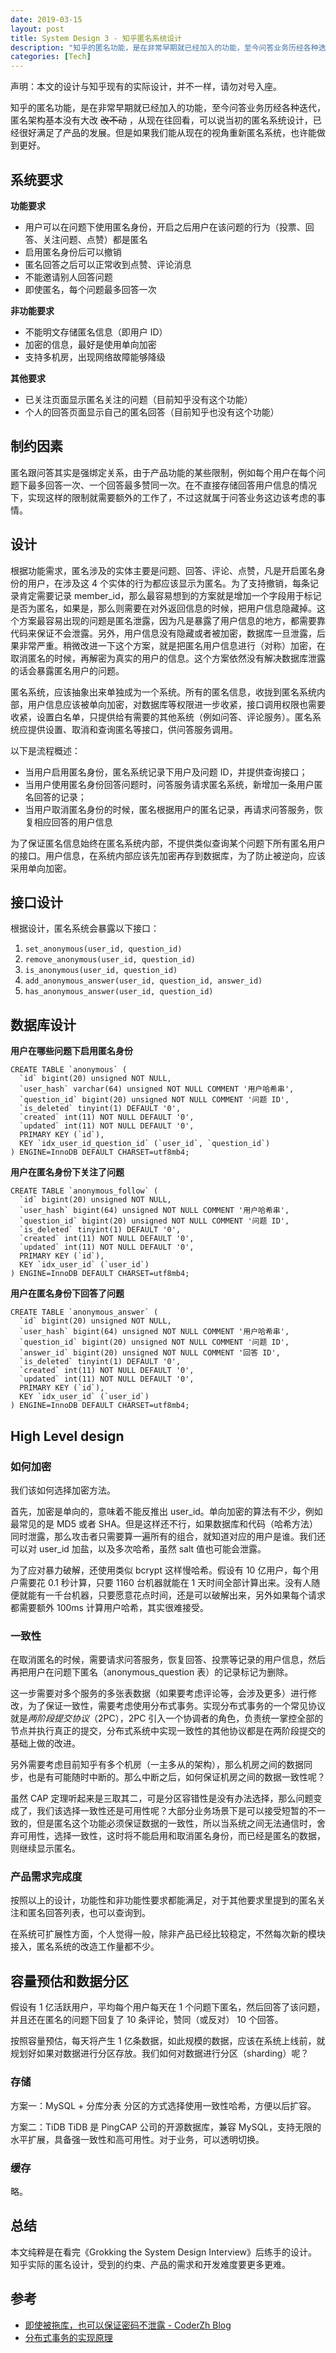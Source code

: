 ```yaml
---
date: 2019-03-15
layout: post
title: System Design 3 - 知乎匿名系统设计
description: "知乎的匿名功能，是在非常早期就已经加入的功能，至今问答业务历经各种迭代，匿名架构基本没有大改，从现在往回看，可以说当初的匿名系统设计，已经很好满足了产品的发展。但是如果我们能从现在的视角重新匿名系统，也许能做到更好。"
categories: [Tech]
---
```


声明：本文的设计与知乎现有的实际设计，并不一样，请勿对号入座。

知乎的匿名功能，是在非常早期就已经加入的功能，至今问答业务历经各种迭代，匿名架构基本没有大改 ~~改不动~~ ，从现在往回看，可以说当初的匿名系统设计，已经很好满足了产品的发展。但是如果我们能从现在的视角重新匿名系统，也许能做到更好。

## 系统要求

**功能要求**
* 用户可以在问题下使用匿名身份，开启之后用户在该问题的行为（投票、回答、关注问题、点赞）都是匿名
* 启用匿名身份后可以撤销
* 匿名回答之后可以正常收到点赞、评论消息
* 不能邀请别人回答问题
* 即使匿名，每个问题最多回答一次

**非功能要求**
* 不能明文存储匿名信息（即用户 ID）
* 加密的信息，最好是使用单向加密
* 支持多机房，出现网络故障能够降级

**其他要求**
* 已关注页面显示匿名关注的问题（目前知乎没有这个功能）
* 个人的回答页面显示自己的匿名回答（目前知乎也没有这个功能）

## 制约因素
匿名跟问答其实是强绑定关系，由于产品功能的某些限制，例如每个用户在每个问题下最多回答一次、一个回答最多赞同一次。在不直接存储回答用户信息的情况下，实现这样的限制就需要额外的工作了，不过这就属于问答业务这边该考虑的事情。

## 设计
根据功能需求，匿名涉及的实体主要是问题、回答、评论、点赞，凡是开启匿名身份的用户，在涉及这 4 个实体的行为都应该显示为匿名。为了支持撤销，每条记录肯定需要记录 member_id，那么最容易想到的方案就是增加一个字段用于标记是否为匿名，如果是，那么则需要在对外返回信息的时候，把用户信息隐藏掉。这个方案最容易出现的问题是匿名泄露，因为凡是暴露了用户信息的地方，都需要靠代码来保证不会泄露。另外，用户信息没有隐藏或者被加密，数据库一旦泄露，后果非常严重。稍微改进一下这个方案，就是把匿名用户信息进行（对称）加密，在取消匿名的时候，再解密为真实的用户的信息。这个方案依然没有解决数据库泄露的话会暴露匿名用户的问题。

匿名系统，应该抽象出来单独成为一个系统。所有的匿名信息，收拢到匿名系统内部，用户信息应该被单向加密，对数据库等权限进一步收紧，接口调用权限也需要收紧，设置白名单，只提供给有需要的其他系统（例如问答、评论服务）。匿名系统应提供设置、取消和查询匿名等接口，供问答服务调用。

以下是流程概述：
* 当用户启用匿名身份，匿名系统记录下用户及问题 ID，并提供查询接口；
* 当用户使用匿名身份回答问题时，问答服务请求匿名系统，新增加一条用户匿名回答的记录；
* 当用户取消匿名身份的时候，匿名根据用户的匿名记录，再请求问答服务，恢复相应回答的用户信息

为了保证匿名信息始终在匿名系统内部，不提供类似查询某个问题下所有匿名用户的接口。用户信息，在系统内部应该先加密再存到数据库，为了防止被逆向，应该采用单向加密。

## 接口设计
根据设计，匿名系统会暴露以下接口：
1. `set_anonymous(user_id, question_id)`
2. `remove_anonymous(user_id, question_id)`
3. `is_anonymous(user_id, question_id)`
4. `add_anonymous_answer(user_id, question_id, answer_id)`
5. `has_anonymous_answer(user_id, question_id)`

## 数据库设计

**用户在哪些问题下启用匿名身份**
```
CREATE TABLE `anonymous` (
  `id` bigint(20) unsigned NOT NULL,
  `user_hash` varchar(64) unsigned NOT NULL COMMENT '用户哈希串',
  `question_id` bigint(20) unsigned NOT NULL COMMENT '问题 ID',
  `is_deleted` tinyint(1) DEFAULT '0',
  `created` int(11) NOT NULL DEFAULT '0',
  `updated` int(11) NOT NULL DEFAULT '0',
  PRIMARY KEY (`id`),
  KEY `idx_user_id_question_id` (`user_id`, `question_id`)
) ENGINE=InnoDB DEFAULT CHARSET=utf8mb4;
```

**用户在匿名身份下关注了问题**
```
CREATE TABLE `anonymous_follow` (
  `id` bigint(20) unsigned NOT NULL,
  `user_hash` bigint(64) unsigned NOT NULL COMMENT '用户哈希串',
  `question_id` bigint(20) unsigned NOT NULL COMMENT '问题 ID',
  `is_deleted` tinyint(1) DEFAULT '0',
  `created` int(11) NOT NULL DEFAULT '0',
  `updated` int(11) NOT NULL DEFAULT '0',
  PRIMARY KEY (`id`),
  KEY `idx_user_id` (`user_id`)
) ENGINE=InnoDB DEFAULT CHARSET=utf8mb4;
```

**用户在匿名身份下回答了问题**
```
CREATE TABLE `anonymous_answer` (
  `id` bigint(20) unsigned NOT NULL,
  `user_hash` bigint(64) unsigned NOT NULL COMMENT '用户哈希串',
  `question_id` bigint(20) unsigned NOT NULL COMMENT '问题 ID',
  `answer_id` bigint(20) unsigned NOT NULL COMMENT '回答 ID',
  `is_deleted` tinyint(1) DEFAULT '0',
  `created` int(11) NOT NULL DEFAULT '0',
  `updated` int(11) NOT NULL DEFAULT '0',
  PRIMARY KEY (`id`),
  KEY `idx_user_id` (`user_id`)
) ENGINE=InnoDB DEFAULT CHARSET=utf8mb4;
```

## High Level design
### 如何加密
我们该如何选择加密方法。

首先，加密是单向的，意味着不能反推出 user_id。单向加密的算法有不少，例如最常见的是 MD5 或者 SHA。但是这样还不行，如果数据库和代码（哈希方法）同时泄露，那么攻击者只需要算一遍所有的组合，就知道对应的用户是谁。我们还可以对 user_id 加盐，以及多次哈希，虽然 salt 值也可能会泄露。

为了应对暴力破解，还使用类似 bcrypt 这样慢哈希。假设有 10 亿用户，每个用户需要花 0.1 秒计算，只要 1160 台机器就能在 1 天时间全部计算出来。没有人随便就能有一千台机器，只要愿意花点时间，还是可以破解出来，另外如果每个请求都需要额外 100ms 计算用户哈希，其实很难接受。

### 一致性
在取消匿名的时候，需要请求问答服务，恢复回答、投票等记录的用户信息，然后再把用户在问题下匿名（anonymous_question 表）的记录标记为删除。

这一步需要对多个服务的多张表数据（如果要考虑评论等，会涉及更多）进行修改，为了保证一致性，需要考虑使用分布式事务。实现分布式事务的一个常见协议就是*两阶段提交协议*（2PC），2PC 引入一个协调者的角色，负责统一掌控全部的节点并执行真正的提交，分布式系统中实现一致性的其他协议都是在两阶段提交的基础上做的改进。

另外需要考虑目前知乎有多个机房（一主多从的架构），那么机房之间的数据同步，也是有可能随时中断的。那么中断之后，如何保证机房之间的数据一致性呢？

虽然 CAP 定理听起来是三取其二，可是分区容错性是没有办法选择，那么问题变成了，我们该选择一致性还是可用性呢？大部分业务场景下是可以接受短暂的不一致的，但是匿名这个功能必须保证数据的一致性，所以当系统之间无法通信时，舍弃可用性，选择一致性，这时将不能启用和取消匿名身份，而已经是匿名的数据，则继续显示匿名。

### 产品需求完成度
按照以上的设计，功能性和非功能性要求都能满足，对于其他要求里提到的匿名关注和匿名回答列表，也可以查询到。

在系统可扩展性方面，个人觉得一般，除非产品已经比较稳定，不然每次新的模块接入，匿名系统的改造工作量都不少。

## 容量预估和数据分区
假设有 1 亿活跃用户，平均每个用户每天在 1 个问题下匿名，然后回答了该问题，并且还在匿名的问题下回复了 10 条评论，赞同（或反对） 10 个回答。

按照容量预估，每天将产生 1 亿条数据，如此规模的数据，应该在系统上线前，就规划好如果对数据进行分区存放。我们如何对数据进行分区（sharding）呢？

### 存储
方案一：MySQL + 分库分表
分区的方式选择使用一致性哈希，方便以后扩容。

方案二：TiDB
TiDB 是 PingCAP 公司的开源数据库，兼容 MySQL，支持无限的水平扩展，具备强一致性和高可用性。对于业务，可以透明切换。

### 缓存
略。

## 总结
本文纯粹是在看完《Grokking the System Design Interview》后练手的设计。知乎实际的匿名设计，受到的约束、产品的需求和开发难度要更多更难。

## 参考

* [即使被拖库，也可以保证密码不泄露 - CoderZh Blog](https://blog.coderzh.com/2016/01/10/a-password-security-design-example/)
* [分布式事务的实现原理](https://draveness.me/distributed-transaction-principle)
